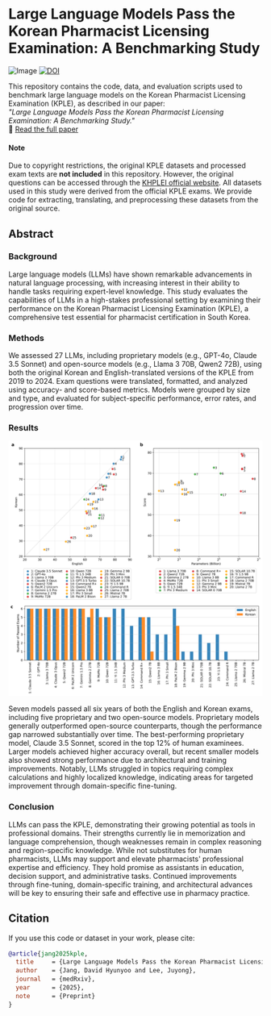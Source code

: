 # Large Language Models Pass the Korean Pharmacist Licensing Examination: A Benchmarking Study

![Image](https://github.com/user-attachments/assets/eb4f4797-8059-4707-b845-122a1aeea2b0)
[![DOI](https://zenodo.org/badge/DOI/10.5281/zenodo.15209033.svg)](https://doi.org/10.5281/zenodo.15209033)

This repository contains the code, data, and evaluation scripts used to benchmark large language models on the Korean Pharmacist Licensing Examination (KPLE), as described in our paper:  
*"Large Language Models Pass the Korean Pharmacist Licensing Examination: A Benchmarking Study."*  
📄 [Read the full paper]()

#### Note
Due to copyright restrictions, the original KPLE datasets and processed exam texts are **not included** in this repository. However, the original questions can be accessed through the [KHPLEI official website](https://www.kuksiwon.or.kr/CollectOfQuestions/brd/m_116/list.do). All datasets used in this study were derived from the official KPLE exams. We provide code for extracting, translating, and preprocessing these datasets from the original source.

## Abstract
### Background
Large language models (LLMs) have shown remarkable advancements in natural language processing, with increasing interest in their ability to handle tasks requiring expert-level knowledge. This study evaluates the capabilities of LLMs in a high-stakes professional setting by examining their performance on the Korean Pharmacist Licensing Examination (KPLE), a comprehensive test essential for pharmacist certification in South Korea.

### Methods
We assessed 27 LLMs, including proprietary models (e.g., GPT-4o, Claude 3.5 Sonnet) and open-source models (e.g., Llama 3 70B, Qwen2 72B), using both the original Korean and English-translated versions of the KPLE from 2019 to 2024. Exam questions were translated, formatted, and analyzed using accuracy- and score-based metrics. Models were grouped by size and type, and evaluated for subject-specific performance, error rates, and progression over time. 

### Results
![Image](3_plot/.plot/1-combined.svg)

Seven models passed all six years of both the English and Korean exams, including five proprietary and two open-source models. Proprietary models generally outperformed open-source counterparts, though the performance gap narrowed substantially over time. The best-performing proprietary model, Claude 3.5 Sonnet, scored in the top 12% of human examinees. Larger models achieved higher accuracy overall, but recent smaller models also showed strong performance due to architectural and training improvements. Notably, LLMs struggled in topics requiring complex calculations and highly localized knowledge, indicating areas for targeted improvement through domain-specific fine-tuning.

### Conclusion
LLMs can pass the KPLE, demonstrating their growing potential as tools in professional domains. Their strengths currently lie in memorization and language comprehension, though weaknesses remain in complex reasoning and region-specific knowledge. While not substitutes for human pharmacists, LLMs may support and elevate pharmacists' professional expertise and efficiency. They hold promise as assistants in education, decision support, and administrative tasks. Continued improvements through fine-tuning, domain-specific training, and architectural advances will be key to ensuring their safe and effective use in pharmacy practice.

## Citation
If you use this code or dataset in your work, please cite:

```bibtex
@article{jang2025kple,
  title     = {Large Language Models Pass the Korean Pharmacist Licensing Examination: A Benchmarking Study},
  author    = {Jang, David Hyunyoo and Lee, Juyong},
  journal   = {medRxiv},
  year      = {2025},
  note      = {Preprint}
}
```
